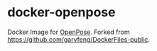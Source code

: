 # docker-openpose

Docker Image for [OpenPose](https://github.com/CMU-Perceptual-Computing-Lab/openpose/). Forked from https://github.com/garyfeng/DockerFiles-public. 

